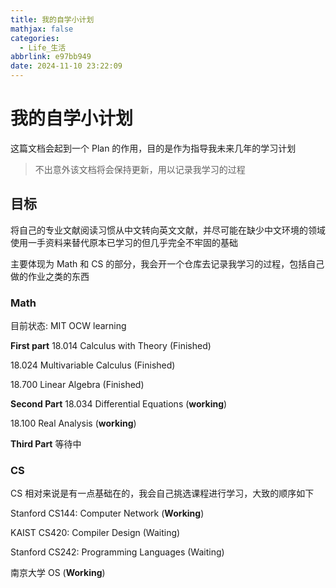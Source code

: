 ```yaml
---
title: 我的自学小计划
mathjax: false
categories:
  - Life_生活
abbrlink: e97bb949
date: 2024-11-10 23:22:09
---
```


# 我的自学小计划
这篇文档会起到一个 Plan 的作用，目的是作为指导我未来几年的学习计划

<!--more-->

> 不出意外该文档将会保持更新，用以记录我学习的过程

## 目标
将自己的专业文献阅读习惯从中文转向英文文献，并尽可能在缺少中文环境的领域使用一手资料来替代原本已学习的但几乎完全不牢固的基础

主要体现为 Math 和 CS 的部分，我会开一个仓库去记录我学习的过程，包括自己做的作业之类的东西

### Math
目前状态: MIT OCW learning

**First part**
18.014 Calculus with Theory (Finished)

18.024 Multivariable Calculus (Finished)

18.700 Linear Algebra (Finished)

**Second Part**
18.034 Differential Equations (**working**)

18.100 Real Analysis (**working**)

**Third Part**
等待中

### CS

CS 相对来说是有一点基础在的，我会自己挑选课程进行学习，大致的顺序如下

Stanford CS144: Computer Network (**Working**)

KAIST CS420: Compiler Design (Waiting)

Stanford CS242: Programming Languages (Waiting)

南京大学 OS (**Working**)